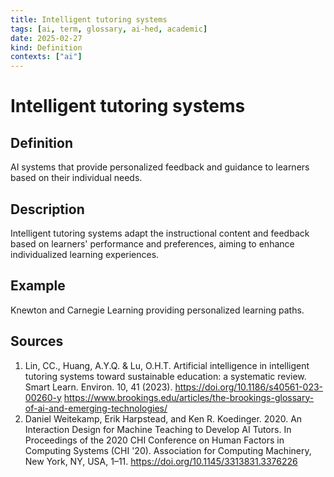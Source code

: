 ```yaml
---
title: Intelligent tutoring systems
tags: [ai, term, glossary, ai-hed, academic]
date: 2025-02-27
kind: Definition
contexts: ["ai"]
---
```


# Intelligent tutoring systems

## Definition
AI systems that provide personalized feedback and guidance to learners based on their individual needs.

## Description
Intelligent tutoring systems adapt the instructional content and feedback based on learners' performance and preferences, aiming to enhance individualized learning experiences.

## Example
Knewton and Carnegie Learning providing personalized learning paths.

## Sources
1. Lin, CC., Huang, A.Y.Q. & Lu, O.H.T. Artificial intelligence in intelligent tutoring systems toward sustainable education: a systematic review. Smart Learn. Environ. 10, 41 (2023). https://doi.org/10.1186/s40561-023-00260-y https://www.brookings.edu/articles/the-brookings-glossary-of-ai-and-emerging-technologies/
2. Daniel Weitekamp, Erik Harpstead, and Ken R. Koedinger. 2020. An Interaction Design for Machine Teaching to Develop AI Tutors. In Proceedings of the 2020 CHI Conference on Human Factors in Computing Systems (CHI '20). Association for Computing Machinery, New York, NY, USA, 1–11. https://doi.org/10.1145/3313831.3376226 
